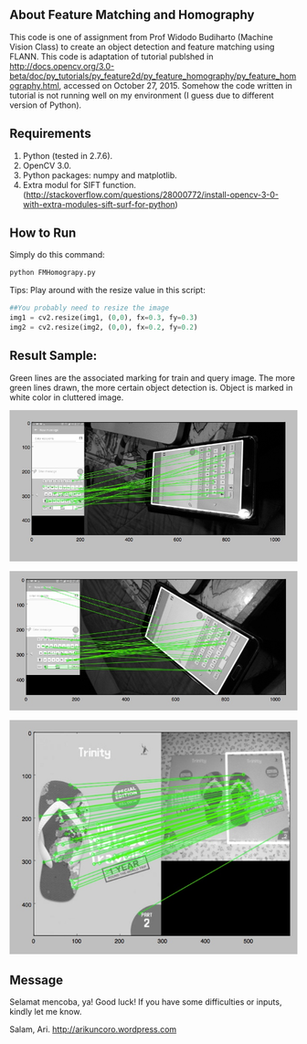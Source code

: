 ## About Feature Matching and Homography
This code is one of assignment from Prof Widodo Budiharto (Machine Vision Class) to create an object detection and feature matching using FLANN. This code is adaptation of tutorial publshed in http://docs.opencv.org/3.0-beta/doc/py_tutorials/py_feature2d/py_feature_homography/py_feature_homography.html, accessed on October 27, 2015. Somehow the code written in tutorial is not running well on my environment (I guess due to different version of Python). 

## Requirements 
1. Python (tested in 2.7.6). 
2. OpenCV 3.0. 
3. Python packages: numpy and matplotlib. 
4. Extra modul for SIFT function. (http://stackoverflow.com/questions/28000772/install-opencv-3-0-with-extra-modules-sift-surf-for-python)

## How to Run
Simply do this command: 

```python
python FMHomograpy.py
```

Tips: Play around with the resize value in this script: 
```python
##You probably need to resize the image 
img1 = cv2.resize(img1, (0,0), fx=0.3, fy=0.3) 
img2 = cv2.resize(img2, (0,0), fx=0.2, fy=0.2) 
```
## Result Sample: 

Green lines are the associated marking for train and query image. The more green lines drawn, the more certain object detection is. Object is marked in white color in cluttered image. 

![alt text](https://raw.githubusercontent.com/arikunco/fmatch-homography/master/result_samsung.jpg "Test Smartphone 1")

![alt text](https://raw.githubusercontent.com/arikunco/fmatch-homography/master/result_samsung2.jpg "Test Smartphone 1")

![alt text](https://raw.githubusercontent.com/arikunco/fmatch-homography/master/result_tnt.jpg "Test Trinity Book")

## Message
Selamat mencoba, ya! Good luck!
If you have some difficulties or inputs, kindly let me know. 

Salam, Ari. 
http://arikuncoro.wordpress.com





